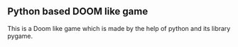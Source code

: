 ## Python based DOOM like game
This is a Doom like game which is made by the help of python and its library pygame.
